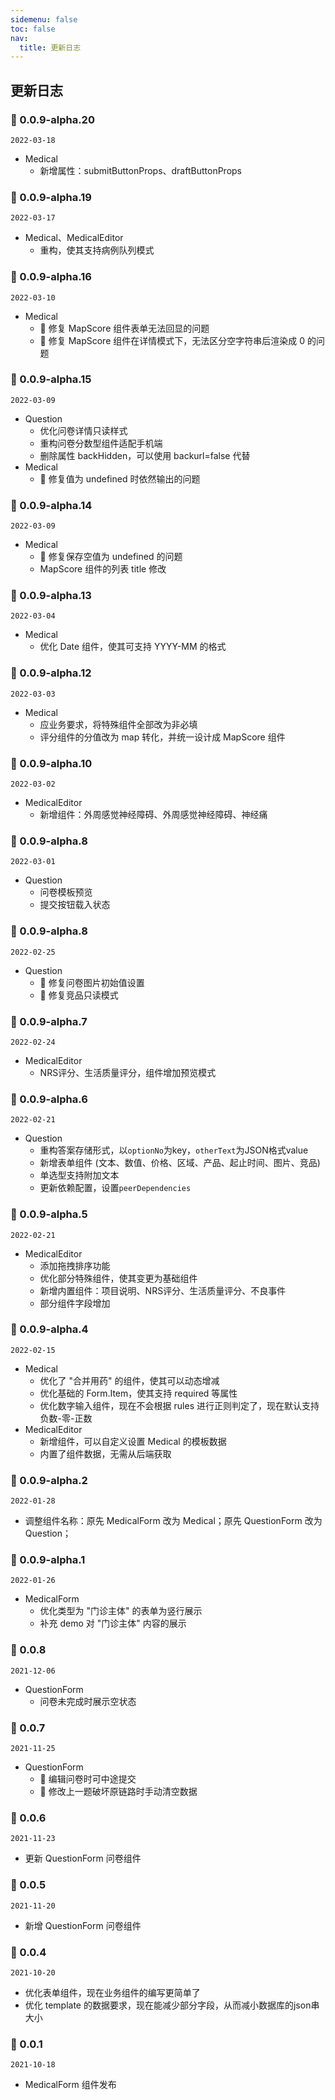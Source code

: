 ```yaml
---
sidemenu: false
toc: false
nav:
  title: 更新日志
---
```


## 更新日志

### 🚀 0.0.9-alpha.20

`2022-03-18`

- Medical
  - 新增属性：submitButtonProps、draftButtonProps

### 🚀 0.0.9-alpha.19

`2022-03-17`

- Medical、MedicalEditor
  - 重构，使其支持病例队列模式

### 🚀 0.0.9-alpha.16

`2022-03-10`

- Medical
  - 🐞 修复 MapScore 组件表单无法回显的问题
  - 🐞 修复 MapScore 组件在详情模式下，无法区分空字符串后渲染成 0 的问题

### 🚀 0.0.9-alpha.15

`2022-03-09`

- Question
  - 优化问卷详情只读样式
  - 重构问卷分数型组件适配手机端
  - 删除属性 backHidden，可以使用 backurl=false 代替
- Medical
  - 🐞 修复值为 undefined 时依然输出的问题

### 🚀 0.0.9-alpha.14

`2022-03-09`

- Medical
  - 🐞 修复保存空值为 undefined 的问题
  - MapScore 组件的列表 title 修改

### 🚀 0.0.9-alpha.13

`2022-03-04`

- Medical
  - 优化 Date 组件，使其可支持 YYYY-MM 的格式

### 🚀 0.0.9-alpha.12

`2022-03-03`

- Medical
  - 应业务要求，将特殊组件全部改为非必填
  - 评分组件的分值改为 map 转化，并统一设计成 MapScore 组件

### 🚀 0.0.9-alpha.10

`2022-03-02`

- MedicalEditor
  - 新增组件：外周感觉神经障碍、外周感觉神经障碍、神经痛

### 🚀 0.0.9-alpha.8

`2022-03-01`

- Question
  - 问卷模板预览
  - 提交按钮载入状态

### 🚀 0.0.9-alpha.8

`2022-02-25`

- Question
  - 🐞 修复问卷图片初始值设置
  - 🐞 修复竞品只读模式

### 🚀 0.0.9-alpha.7

`2022-02-24`

- MedicalEditor
  - NRS评分、生活质量评分，组件增加预览模式

### 🚀 0.0.9-alpha.6

`2022-02-21`

- Question
  - 重构答案存储形式，以`optionNo`为key，`otherText`为JSON格式value
  - 新增表单组件 (文本、数值、价格、区域、产品、起止时间、图片、竞品)
  - 单选型支持附加文本
  - 更新依赖配置，设置`peerDependencies`

### 🚀 0.0.9-alpha.5

`2022-02-21`

- MedicalEditor
  - 添加拖拽排序功能
  - 优化部分特殊组件，使其变更为基础组件
  - 新增内置组件：项目说明、NRS评分、生活质量评分、不良事件
  - 部分组件字段增加


### 🚀 0.0.9-alpha.4

`2022-02-15`

- Medical
  - 优化了 "合并用药" 的组件，使其可以动态增减
  - 优化基础的 Form.Item，使其支持 required 等属性
  - 优化数字输入组件，现在不会根据 rules 进行正则判定了，现在默认支持 负数-零-正数
- MedicalEditor
  - 新增组件，可以自定义设置 Medical 的模板数据
  - 内置了组件数据，无需从后端获取

### 🚀 0.0.9-alpha.2

`2022-01-28`

- 调整组件名称：原先 MedicalForm 改为 Medical；原先 QuestionForm 改为 Question；

### 🚀 0.0.9-alpha.1

`2022-01-26`

- MedicalForm
  - 优化类型为 "门诊主体" 的表单为竖行展示
  - 补充 demo 对 "门诊主体" 内容的展示

### 🚀 0.0.8

`2021-12-06`

- QuestionForm
  - 问卷未完成时展示空状态

### 🚀 0.0.7

`2021-11-25`

- QuestionForm
  - 🐞 编辑问卷时可中途提交
  - 🐞 修改上一题破坏原链路时手动清空数据

### 🚀 0.0.6

`2021-11-23`

- 更新 QuestionForm 问卷组件

### 🚀 0.0.5

`2021-11-20`

- 新增 QuestionForm 问卷组件

### 🚀 0.0.4

`2021-10-20`

- 优化表单组件，现在业务组件的编写更简单了
- 优化 template 的数据要求，现在能减少部分字段，从而减小数据库的json串大小

### 🚀 0.0.1

`2021-10-18`

- MedicalForm 组件发布
